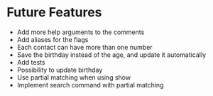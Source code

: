 # Future Features

* Add more help arguments to the comments
* Add aliases for the flags
* Each contact can have more than one number
* Save the birthday instead of the age, and update it automatically 
* Add tests
* Possibility to update birthday
* Use partial matching when using show
* Implement search command with partial matching